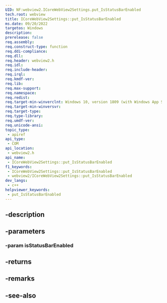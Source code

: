 ```yaml
---
UID: NF:webview2.ICoreWebView2Settings.put_IsStatusBarEnabled
tech.root: webview
title: ICoreWebView2Settings::put_IsStatusBarEnabled
ms.date: 09/20/2022
targetos: Windows
description: 
prerelease: false
req.assembly: 
req.construct-type: function
req.ddi-compliance: 
req.dll: 
req.header: webview2.h
req.idl: 
req.include-header: 
req.irql: 
req.kmdf-ver: 
req.lib: 
req.max-support: 
req.namespace: 
req.redist: 
req.target-min-winverclnt: Windows 10, version 1809 (with Windows App SDK 1.1 or later)
req.target-min-winversvr: 
req.target-type: 
req.type-library: 
req.umdf-ver: 
req.unicode-ansi: 
topic_type:
 - apiref
api_type:
 - COM
api_location:
 - webview2.h
api_name:
 - ICoreWebView2Settings::put_IsStatusBarEnabled
f1_keywords:
 - ICoreWebView2Settings::put_IsStatusBarEnabled
 - webview2/ICoreWebView2Settings::put_IsStatusBarEnabled
dev_langs:
 - c++
helpviewer_keywords:
 - put_IsStatusBarEnabled
---
```


## -description

## -parameters

### -param isStatusBarEnabled

## -returns

## -remarks

## -see-also

